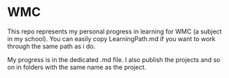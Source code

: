 # WMC

This repo represents my personal progress in learning for WMC (a subject in my school).
You can easily copy LearningPath.md if you want to work through the same path as i do.

My progress is in the dedicated .md file.
I also publish the projects and so on in folders with the same name as the project.
